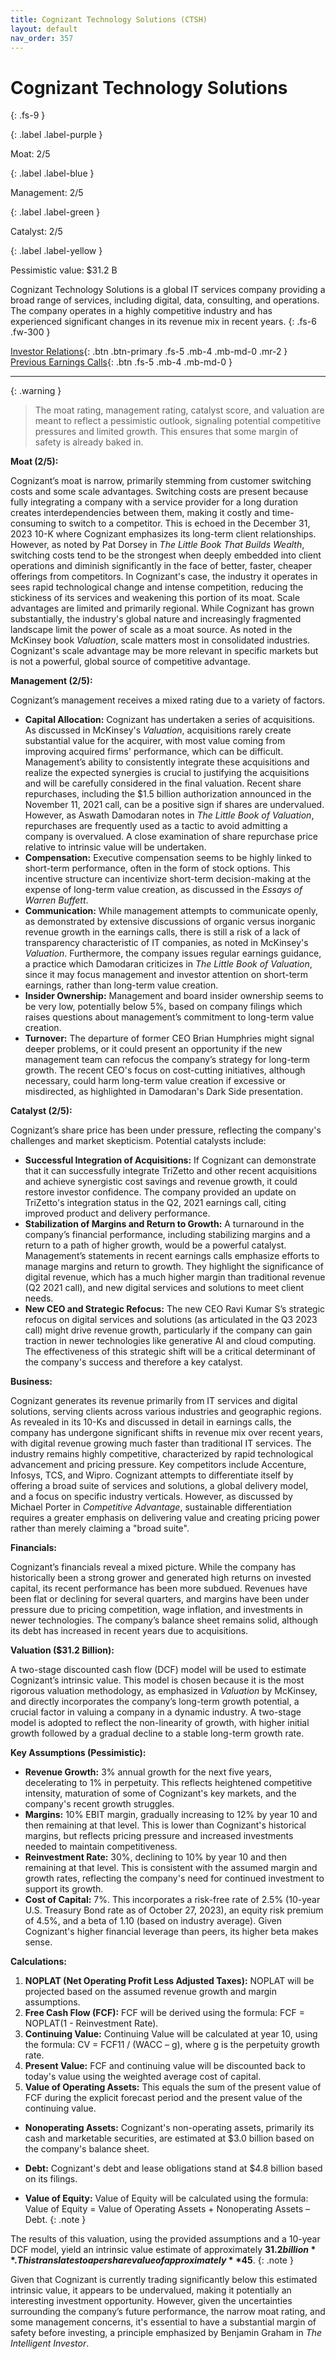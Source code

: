 ```yaml
---
title: Cognizant Technology Solutions (CTSH)
layout: default
nav_order: 357
---
```


# Cognizant Technology Solutions
{: .fs-9 }

{: .label .label-purple }

Moat: 2/5

{: .label .label-blue }

Management: 2/5

{: .label .label-green }

Catalyst: 2/5

{: .label .label-yellow }

Pessimistic value: $31.2 B

Cognizant Technology Solutions is a global IT services company providing a broad range of services, including digital, data, consulting, and operations. The company operates in a highly competitive industry and has experienced significant changes in its revenue mix in recent years.
{: .fs-6 .fw-300 }

[Investor Relations](https://www.google.com/search?q=CTSH+investor+relations){: .btn .btn-primary .fs-5 .mb-4 .mb-md-0 .mr-2 }
[Previous Earnings Calls](https://discountingcashflows.com/company/CTSH/transcripts/){: .btn .fs-5 .mb-4 .mb-md-0 }

---

{: .warning } 
>The moat rating, management rating, catalyst score, and valuation are meant to reflect a pessimistic outlook, signaling potential competitive pressures and limited growth. This ensures that some margin of safety is already baked in.



**Moat (2/5):**

Cognizant’s moat is narrow, primarily stemming from customer switching costs and some scale advantages. Switching costs are present because fully integrating a company with a service provider for a long duration creates interdependencies between them, making it costly and time-consuming to switch to a competitor. This is echoed in the  December 31, 2023 10-K where Cognizant emphasizes its long-term client relationships. However, as noted by Pat Dorsey in *The Little Book That Builds Wealth*, switching costs tend to be the strongest when deeply embedded into client operations and diminish significantly in the face of better, faster, cheaper offerings from competitors. In Cognizant's case, the industry it operates in sees rapid technological change and intense competition, reducing the stickiness of its services and weakening this portion of its moat.  Scale advantages are limited and primarily regional. While Cognizant has grown substantially, the industry's global nature and increasingly fragmented landscape limit the power of scale as a moat source. As noted in the McKinsey book *Valuation*, scale matters most in consolidated industries. Cognizant's scale advantage may be more relevant in specific markets but is not a powerful, global source of competitive advantage.

**Management (2/5):**

Cognizant’s management receives a mixed rating due to a variety of factors.

* **Capital Allocation:** Cognizant has undertaken a series of acquisitions. As discussed in McKinsey's *Valuation*,  acquisitions rarely create substantial value for the acquirer, with most value coming from improving acquired firms' performance, which can be difficult. Management’s ability to consistently integrate these acquisitions and realize the expected synergies is crucial to justifying the acquisitions and will be carefully considered in the final valuation. Recent share repurchases, including the $1.5 billion authorization announced in the November 11, 2021 call,  can be a positive sign if shares are undervalued. However, as Aswath Damodaran notes in *The Little Book of Valuation*,  repurchases are frequently used as a tactic to avoid admitting a company is overvalued. A close examination of share repurchase price relative to intrinsic value will be undertaken.
* **Compensation:**  Executive compensation seems to be highly linked to short-term performance, often in the form of stock options. This incentive structure can incentivize short-term decision-making at the expense of long-term value creation, as discussed in the *Essays of Warren Buffett*. 
* **Communication:** While management attempts to communicate openly, as demonstrated by extensive discussions of organic versus inorganic revenue growth in the earnings calls, there is still a risk of a lack of transparency characteristic of IT companies, as noted in McKinsey's *Valuation*.  Furthermore, the company issues regular earnings guidance, a practice which Damodaran criticizes in *The Little Book of Valuation*, since it may focus management and investor attention on short-term earnings, rather than long-term value creation.
* **Insider Ownership:** Management and board insider ownership seems to be very low, potentially below 5%, based on company filings which raises questions about management’s commitment to long-term value creation. 
* **Turnover:** The departure of former CEO Brian Humphries might signal deeper problems, or it could present an opportunity if the new management team can refocus the company’s strategy for long-term growth. The recent CEO's focus on cost-cutting initiatives, although necessary, could harm long-term value creation if excessive or misdirected, as highlighted in Damodaran's Dark Side presentation.


**Catalyst (2/5):**

Cognizant’s share price has been under pressure, reflecting the company's challenges and market skepticism. Potential catalysts include:

* **Successful Integration of Acquisitions:**  If Cognizant can demonstrate that it can successfully integrate TriZetto and other recent acquisitions and achieve synergistic cost savings and revenue growth, it could restore investor confidence.  The company provided an update on TriZetto's integration status in the Q2, 2021 earnings call, citing improved product and delivery performance.
* **Stabilization of Margins and Return to Growth:** A turnaround in the company’s financial performance, including stabilizing margins and a return to a path of higher growth, would be a powerful catalyst. Management’s statements in recent earnings calls emphasize efforts to manage margins and return to growth. They highlight the significance of digital revenue, which has a much higher margin than traditional revenue (Q2 2021 call), and new digital services and solutions to meet client needs.
* **New CEO and Strategic Refocus:** The new CEO Ravi Kumar S’s strategic refocus on digital services and solutions (as articulated in the Q3 2023 call) might drive revenue growth, particularly if the company can gain traction in newer technologies like generative AI and cloud computing. The effectiveness of this strategic shift will be a critical determinant of the company's success and therefore a key catalyst.



**Business:**

Cognizant generates its revenue primarily from IT services and digital solutions, serving clients across various industries and geographic regions.  As revealed in its 10-Ks and discussed in detail in earnings calls, the company has undergone significant shifts in revenue mix over recent years, with digital revenue growing much faster than traditional IT services. The industry remains highly competitive, characterized by rapid technological advancement and pricing pressure. Key competitors include Accenture, Infosys, TCS, and Wipro.  Cognizant attempts to differentiate itself by offering a broad suite of services and solutions, a global delivery model, and a focus on specific industry verticals. However, as discussed by Michael Porter in *Competitive Advantage*, sustainable differentiation requires a greater emphasis on delivering value and creating pricing power rather than merely claiming a "broad suite".

**Financials:**

Cognizant’s financials reveal a mixed picture. While the company has historically been a strong grower and generated high returns on invested capital, its recent performance has been more subdued. Revenues have been flat or declining for several quarters, and margins have been under pressure due to pricing competition, wage inflation, and investments in newer technologies.  The company’s balance sheet remains solid, although its debt has increased in recent years due to acquisitions.

**Valuation ($31.2 Billion):**

A two-stage discounted cash flow (DCF) model will be used to estimate Cognizant’s intrinsic value. This model is chosen because it is the most rigorous valuation methodology, as emphasized in *Valuation* by McKinsey, and directly incorporates the company’s long-term growth potential, a crucial factor in valuing a company in a dynamic industry.   A two-stage model is adopted to reflect the non-linearity of growth, with higher initial growth followed by a gradual decline to a stable long-term growth rate. 

**Key Assumptions (Pessimistic):**

* **Revenue Growth:** 3% annual growth for the next five years, decelerating to 1% in perpetuity. This reflects heightened competitive intensity, maturation of some of Cognizant's key markets, and the company's recent growth struggles. 
* **Margins:** 10% EBIT margin, gradually increasing to 12% by year 10 and then remaining at that level. This is lower than Cognizant's historical margins, but reflects pricing pressure and increased investments needed to maintain competitiveness.
* **Reinvestment Rate:** 30%, declining to 10% by year 10 and then remaining at that level. This is consistent with the assumed margin and growth rates, reflecting the company's need for continued investment to support its growth.
* **Cost of Capital:** 7%. This incorporates a risk-free rate of 2.5% (10-year U.S. Treasury Bond rate as of October 27, 2023), an equity risk premium of 4.5%, and a beta of 1.10 (based on industry average). Given Cognizant's higher financial leverage than peers, its higher beta makes sense.

**Calculations:**

1. **NOPLAT (Net Operating Profit Less Adjusted Taxes):**  NOPLAT will be projected based on the assumed revenue growth and margin assumptions. 
2. **Free Cash Flow (FCF):**  FCF will be derived using the formula: FCF = NOPLAT(1 - Reinvestment Rate).
3. **Continuing Value:** Continuing Value will be calculated at year 10, using the formula: CV = FCF11 / (WACC – g), where g is the perpetuity growth rate.
4. **Present Value:** FCF and continuing value will be discounted back to today's value using the weighted average cost of capital.
5. **Value of Operating Assets:**  This equals the sum of the present value of FCF during the explicit forecast period and the present value of the continuing value.

* **Nonoperating Assets:** Cognizant's non-operating assets, primarily its cash and marketable securities, are estimated at $3.0 billion based on the company's balance sheet.


* **Debt:** Cognizant's debt and lease obligations stand at $4.8 billion based on its filings.


* **Value of Equity:** Value of Equity will be calculated using the formula: Value of Equity = Value of Operating Assets + Nonoperating Assets – Debt.
{: .note }

The results of this valuation, using the provided assumptions and a 10-year DCF model, yield an intrinsic value estimate of approximately **$31.2 billion**. This translates to a per share value of approximately **$45**.
{: .note }

Given that Cognizant is currently trading significantly below this estimated intrinsic value, it appears to be undervalued, making it potentially an interesting investment opportunity. However, given the uncertainties surrounding the company’s future performance, the narrow moat rating, and some management concerns, it's essential to have a substantial margin of safety before investing, a principle emphasized by Benjamin Graham in *The Intelligent Investor*.
